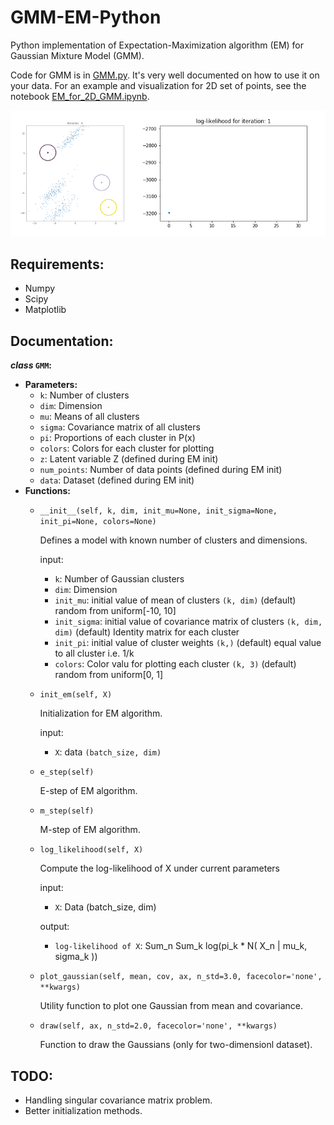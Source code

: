 
# GMM-EM-Python
 Python implementation of Expectation-Maximization algorithm (EM) for Gaussian Mixture Model (GMM).

 Code for GMM is in [GMM.py](GMM.py). It's very well documented on how to use it on your data. For an example and visualization for 2D set of points, see the notebook [EM_for_2D_GMM.ipynb](EM_for_2D_GMM.ipynb).

 ![](combined.gif)

## Requirements:
 - Numpy
 - Scipy
 - Matplotlib
 
## Documentation:
 **_class_ `GMM`:**
 - **Parameters:**
 	- `k`: Number of clusters
 	- `dim`: Dimension
 	- `mu`: Means of all clusters
 	- `sigma`: Covariance matrix of all clusters
 	- `pi`: Proportions of each cluster in P(x)
 	- `colors`: Colors for each cluster for plotting
 	- `z`: Latent variable Z (defined during EM init)
 	- `num_points`: Number of data points (defined during EM init)
 	- `data`: Dataset (defined during EM init)
 - **Functions:**
 	- `__init__(self, k, dim, init_mu=None, init_sigma=None, init_pi=None, colors=None)`

		 Defines a model with known number of clusters and dimensions.
 		 
 		 input:
		 - `k`: Number of Gaussian clusters
	     - `dim`: Dimension 
	     - `init_mu`: initial value of mean of clusters `(k, dim)`
               (default) random from uniform[-10, 10]
	     - `init_sigma`: initial value of covariance matrix of clusters `(k, dim, dim)`
                  (default) Identity matrix for each cluster
	     - `init_pi`: initial value of cluster weights `(k,)`
               (default) equal value to all cluster i.e. 1/k
	     - `colors`: Color valu for plotting each cluster `(k, 3)`
              (default) random from uniform[0, 1]

    - `init_em(self, X)`

 		 Initialization for EM algorithm.
 
 		 input:
	     - `X`: data `(batch_size, dim)`
    
    - `e_step(self)`
 
 		 E-step of EM algorithm.

    - `m_step(self)`

 		 M-step of EM algorithm.

    - `log_likelihood(self, X)`
 
  		 Compute the log-likelihood of X under current parameters

  		 input:
	     - `X`: Data (batch_size, dim)
 
  		 output:
	     - `log-likelihood of X`: Sum_n Sum_k log(pi_k * N( X_n | mu_k, sigma_k ))

    - `plot_gaussian(self, mean, cov, ax, n_std=3.0, facecolor='none', **kwargs)`
    
    	 Utility function to plot one Gaussian from mean and covariance.

    - `draw(self, ax, n_std=2.0, facecolor='none', **kwargs)`
	  
	  	 Function to draw the Gaussians (only for two-dimensionl dataset).

## TODO:
- Handling singular covariance matrix problem.
- Better initialization methods.